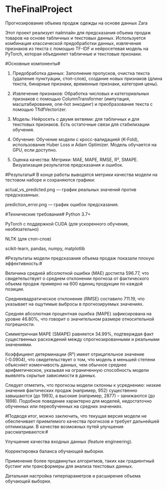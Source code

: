 # TheFinalProject
Прогнозирование объема продаж одежды на основе данных Zara

Этот проект реализует пайплайн для предсказания объема продаж товаров на основе табличных и текстовых данных. Используется комбинация классической предобработки данных, извлечения признаков из текста с помощью TF-IDF и нейросетевая модель на PyTorch, которая объединяет табличные и текстовые признаки.

#Основные компоненты#
1) Предобработка данных: 
Заполнение пропусков, очистка текста (удаление пунктуации, стоп-слов), создание новых признаков (длина текста, бинарные признаки, временные признаки, категория цены).

2) Извлечение признаков:
Обработка числовых и категориальных признаков с помощью ColumnTransformer (импутация, масштабирование, one-hot энкодинг) и преобразование текста с помощью TfidfVectorizer.

3) Модель:
Нейросеть с двумя ветвями: для табличных и для текстовых признаков. Есть остаточные связи для стабилизации обучения.

4) Обучение:
Обучение модели с кросс-валидацией (K-Fold), использование Huber Loss и Adam Optimizer. Модель обучается на GPU, если доступно.

5) Оценка качества:
Метрики: MAE, MAPE, RMSE, R², SMAPE. Визуализация результатов предсказания и ошибок.

#Результаты#
В конце работы выводятся метрики качества модели на тестовом наборе и сохраняются графики:

actual_vs_predicted.png — график реальных значений против предсказанных.

prediction_error.png — график ошибок предсказания.

#Технические требования#
Python 3.7+

PyTorch с поддержкой CUDA (для ускоренного обучения, необязательно)

NLTK (для стоп-слов)

scikit-learn, pandas, numpy, matplotlib

#Результаты модели предсказания объема продаж показали плохую эффективность:#

Величина средней абсолютной ошибки (MAE) достигла 596.77, что свидетельствует о среднем отклонении прогноза от фактического объема продаж примерно на 600 единиц продукции по каждой позиции.

Среднеквадратическое отклонение (RMSE) составило 711.19, что указывает на ощутимые выбросы в прогнозируемых значениях.

Средняя абсолютная процентная ошибка (MAPE) зафиксирована на уровне 46.80%, что говорит о значительном размере относительной погрешности.

Симметричная MAPE (SMAPE) равняется 34.99%, подтверждая факт существенных расхождений между спрогнозированными и реальными значениями.

Коэффициент детерминации (R²) имеет отрицательное значение (-0.0904), что свидетельствует о том, что модель в меньшей степени объясняет изменчивость данных, чем обычное среднее арифметическое, указывая на ограниченную способность модели выявлять скрытые зависимости в данных.

Следует отметить, что прогнозы модели склонны к усреднению: низкие значения фактических продаж (например, 952) существенно завышаются (до 1993), а высокие (например, 2877) – занижаются (до 1898). Подобное поведение характерно для моделей, недостаточно обученных или переобученных на средних значениях.

#Подводя итог, можно заключить, что текущая версия модели не обеспечивает приемлемого качества прогнозов и требует дальнейшей оптимизации. В качестве возможных путей улучшения рассматриваются:#

Улучшение качества входных данных (feature engineering).

Корректировка баланса обучающей выборки.

Применение более продвинутых алгоритмов, таких как градиентный бустинг или трансформеры для анализа текстовых данных.

Детальная настройка гиперпараметров и расширение объема обучающей выборки.
